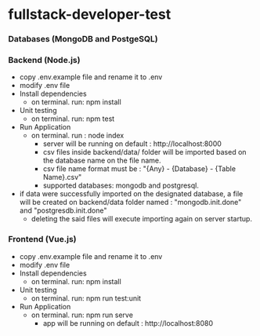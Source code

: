 # fullstack-developer-test

### Databases (MongoDB and PostgeSQL)

### Backend (Node.js)
* copy .env.example file and rename it to .env
* modify .env file
* Install dependencies
    - on terminal. run: npm install
* Unit testing
    -  on terminal. run: npm test
* Run Application
    - on terminal. run : node index
        - server will be running on default : http://localhost:8000
        - csv files inside backend/data/ folder will be imported based on the database name on the file name.
        - csv file name format must be : "{Any} - {Database} - {Table Name}.csv"
        - supported databases: mongodb and postgresql.
* if data were successfully imported on the designated database,
  a file will be created on backend/data folder named : "mongodb.init.done" and "postgresdb.init.done"
    - deleting the said files will execute importing again on server startup.


### Frontend (Vue.js)
* copy .env.example file and rename it to .env
* modify .env file
* Install dependencies
    - on terminal. run: npm install
* Unit testing
    -  on terminal. run: npm run test:unit
* Run Application
    - on terminal. run: npm run serve
        - app will be running on default : http://localhost:8080
